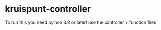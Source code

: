 # kruispunt-controller
To run this you need python 3.8 or later!
use the controller + function files

